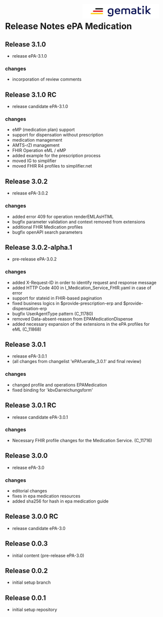 <img align="right" width="250" height="47" src="images/Gematik_Logo_Flag_With_Background.png"/> <br/>    
 
# Release Notes ePA Medication
## Release 3.1.0
- release ePA-3.1.0
### changes
- incorporation of review comments
## Release 3.1.0 RC
- release candidate ePA-3.1.0
### changes
- eMP (medication plan) support
- support for dispensation without prescription
- medication management
- AMTS-rZI management
- FHIR Operation eML / eMP
- added example for the prescription process
- moved IG to simplifier
- moved FHIR R4 profiles to simplifier.net

## Release 3.0.2
- release ePA-3.0.2
### changes
- added error 409 for operation renderEMLAsHTML
- bugfix parameter validation and context removed from extensions
- additional FHIR Medication profiles
- bugfix openAPI search parameters
## Release 3.0.2-alpha.1
- pre-release ePA-3.0.2
### changes
- added X-Request-ID in order to identify request and response message
- added HTTP Code 400 in I_Medication_Service_FHIR.yaml in case of error
- support for stateid in FHIR-based pagination
- fixed business logics in $provide-prescription-erp and $provide-dispensation-erp
- bugfix UserAgentType pattern (C_11780)
- removed Data-absent-reason from EPAMedicationDispense
- added necessary expansion of the extensions in the ePA profiles for eML (C_11868)
## Release 3.0.1
- release ePA-3.0.1
- (all changes from changelist 'ePAfueralle_3.0.1' and final review)
### changes
- changed profile and operations EPAMedication
- fixed binding for 'kbvDarreichungsform'
## Release 3.0.1 RC
- release candidate ePA-3.0.1
### changes
- Necessary FHIR profile changes for the Medication Service. (C_11716)
## Release 3.0.0
- release ePA-3.0
### changes
- editorial changes
- fixes in epa medication resources
- added sha256 for hash in epa medication guide
## Release 3.0.0 RC
- release candidate ePA-3.0
## Release 0.0.3
- initial content (pre-release ePA-3.0)
## Release 0.0.2
- initial setup branch
## Release 0.0.1
- initial setup repository
